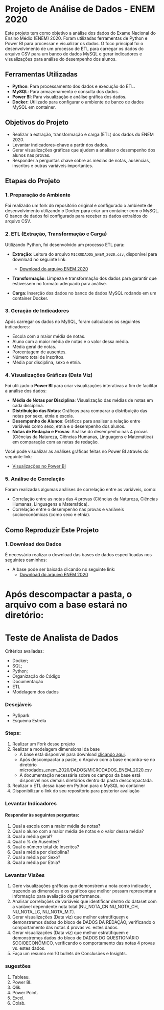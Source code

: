 # Projeto de Análise de Dados - ENEM 2020

Este projeto tem como objetivo a análise dos dados do Exame Nacional do Ensino Médio (ENEM) 2020. Foram utilizadas ferramentas de Python e Power BI para processar e visualizar os dados. O foco principal foi o desenvolvimento de um processo de ETL para carregar os dados do arquivo CSV para um banco de dados MySQL e gerar indicadores e visualizações para análise do desempenho dos alunos.

## Ferramentas Utilizadas

- **Python**: Para processamento dos dados e execução do ETL.
- **MySQL**: Para armazenamento e consulta dos dados.
- **Power BI**: Para visualização e análise gráfica dos dados.
- **Docker**: Utilizado para configurar o ambiente de banco de dados MySQL em container.

## Objetivos do Projeto

- Realizar a extração, transformação e carga (ETL) dos dados do ENEM 2020.
- Levantar indicadores-chave a partir dos dados.
- Gerar visualizações gráficas que ajudem a analisar o desempenho dos alunos nas provas.
- Responder a perguntas chave sobre as médias de notas, ausências, inscritos e outras variáveis importantes.

## Etapas do Projeto

### 1. Preparação do Ambiente

Foi realizado um fork do repositório original e configurado o ambiente de desenvolvimento utilizando o Docker para criar um container com o MySQL. O banco de dados foi configurado para receber os dados extraídos do arquivo CSV.

### 2. ETL (Extração, Transformação e Carga)

Utilizando Python, foi desenvolvido um processo ETL para:

- **Extração**: Leitura do arquivo `MICRODADOS_ENEM_2020.csv`, disponível para download no seguinte link:
  - [Download do arquivo ENEM 2020](https://download.inep.gov.br/microdados/microdados_enem_2020.zip)
  
- **Transformação**: Limpeza e transformação dos dados para garantir que estivessem no formato adequado para análise.

- **Carga**: Inserção dos dados no banco de dados MySQL rodando em um container Docker.

### 3. Geração de Indicadores

Após carregar os dados no MySQL, foram calculados os seguintes indicadores:

- Escola com a maior média de notas.
- Aluno com a maior média de notas e o valor dessa média.
- Média geral de notas.
- Porcentagem de ausentes.
- Número total de inscritos.
- Média por disciplina, sexo e etnia.

### 4. Visualizações Gráficas (Data Viz)

Foi utilizado o **Power BI** para criar visualizações interativas a fim de facilitar a análise dos dados:

- **Média de Notas por Disciplina**: Visualização das médias de notas em cada disciplina.
- **Distribuição das Notas**: Gráficos para comparar a distribuição das notas por sexo, etnia e escola.
- **Desempenho de Alunos**: Gráficos para analisar a relação entre variáveis como sexo, etnia e o desempenho dos alunos.
- **Notas de Redação e Provas**: Análise do desempenho nas 4 provas (Ciências da Natureza, Ciências Humanas, Linguagens e Matemática) em comparação com as notas de redação.

Você pode visualizar as análises gráficas feitas no Power BI através do seguinte link:
- [Visualizações no Power BI](https://app.powerbi.com/view?r=eyJrIjoiYzEzNjIyMTctZmI2OC00NTgzLWFlYWItOWI5MDBiN2NmMWQ0IiwidCI6ImY3ZTFkMzEwLTQ1ZjgtNDlmYS05MTVjLWZlNzM5NzU1NmU0MSJ9)

### 5. Análise de Correlação

Foram realizadas algumas análises de correlação entre as variáveis, como:

- Correlação entre as notas das 4 provas (Ciências da Natureza, Ciências Humanas, Linguagens e Matemática).
- Correlação entre o desempenho nas provas e variáveis socioeconômicas (como sexo e etnia).

## Como Reproduzir Este Projeto

### 1. Download dos Dados

É necessário realizar o download das bases de dados especificadas nos seguintes caminhos:

- A base pode ser baixada clicando no seguinte link:  
  - [Download do arquivo ENEM 2020](https://download.inep.gov.br/microdados/microdados_enem_2020.zip)
  
Após descompactar a pasta, o arquivo com a base estará no diretório:
=======
# Teste de Analista de Dados
Critérios avaliadas:
- Docker;
- SQL;
- Python;
- Organização do Código
- Documentação
- ETL
- Modelagem dos dados

### Desejáveis
- PySpark
- Esquema Estrela


### Steps:

1. Realizar um Fork desse projeto
2. Realizar a modelagem dimensional da base
    - A base está disponível para download [clicando aqui](https://download.inep.gov.br/microdados/microdados_enem_2020.zip).
    - Após descompactar a paste, o Arquivo com a base encontra-se no diretório microdados_enem_2020/DADOS/MICRODADOS_ENEM_2020.csv
    - A documentação necessária sobre os campos da base está disponível nos demais diretórios dentro da pasta descompactada.
3. Realizar o ETL dessa base em Python para o MySQL no container
4. Disponibilizar o link do seu repositório para posterior avaliação


### Levantar Indicadores
#### Responder às seguintes perguntas:
1. Qual a escola com a maior média de notas?
2. Qual o aluno com a maior média de notas e o valor dessa média?
3. Qual a média geral?
4. Qual o % de Ausentes?
5. Qual o número total de Inscritos?
6. Qual a média por disciplina?
7. Qual a média por Sexo?
8. Qual a média por Etnia?

### Levantar Visões
1. Gere visualizações gráficas que demonstrem a nota como indicador, trazendo as dimensões e os gráficos que melhor possam representar 
a informação para avaliação da performance.
2. Analisar correlações de variáveis que identificar dentro do dataset com a variável dependente nota total (NU_NOTA_CN
NU_NOTA_CH, NU_NOTA_LC, NU_NOTA_M.T).
3. Gerar visualizações (Data viz) que melhor estratifiquem e demonstremos dados do bloco de DADOS DA REDAÇÃO, verificando o comportamento
das notas 4 provas vs. estes dados.
4. Gerar visualizações (Data viz) que melhor estratifiquem e demonstremos dados do bloco de DADOS DO QUESTIONÁRIO SOCIOECONÔMICO, verificando
o comportamento das notas 4 provas vs. estes dados.
5. Faça um resumo em 10 bullets de Conclusões e Insights.

### sugestões
1. Tableau.
2. Power BI.
3. Qlik.
4. Power Point.
5. Excel.
6. Colab.
